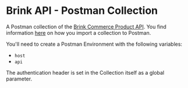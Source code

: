 # Brink API - Postman Collection

A Postman collection of the [Brink Commerce Product API](https://docs.brinkcommerce.com/). You find information [here](https://learning.postman.com/docs/getting-started/importing-and-exporting-data/) on how you import a collection to Postman. 

You'll need to create a Postman Environment with the following variables:

 * `host`
 * `api` 

The authentication header is set in the Collection itself as a global parameter.
